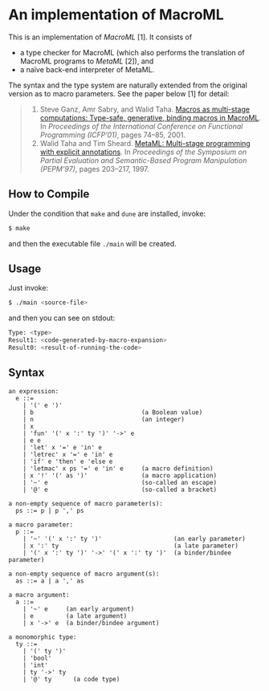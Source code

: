 # An implementation of MacroML

This is an implementation of *MacroML* \[1\]. It consists of

* a type checker for MacroML (which also performs the translation of MacroML programs to *MetaML* \[2\]), and
* a naïve back-end interpreter of MetaML.

The syntax and the type system are naturally extended from the original version as to macro parameters. See the paper below \[1\] for detail:

> 1. Steve Ganz, Amr Sabry, and Walid Taha. [Macros as multi-stage computations: Type-safe, generative, binding macros in MacroML](https://dl.acm.org/citation.cfm?id=507646). In _Proceedings of the International Conference on Functional Programming (ICFP’01)_, pages 74–85, 2001.
> 2. Walid Taha and Tim Sheard. [MetaML: Multi-stage programming with explicit annotations](https://dl.acm.org/citation.cfm?id=259019). In _Proceedings of the Symposium on Partial Evaluation and Semantic-Based Program Manipulation (PEPM’97)_, pages 203–217, 1997.


## How to Compile

Under the condition that `make` and `dune` are installed, invoke:

~~~sh
$ make
~~~

and then the executable file `./main` will be created.


## Usage

Just invoke:

~~~sh
$ ./main <source-file>
~~~

and then you can see on stdout:

~~~sh
Type: <type>
Result1: <code-generated-by-macro-expansion>
Result0: <result-of-running-the-code>
~~~


## Syntax

~~~
an expression:
  e ::=
    | '(' e ')'
    | b                              (a Boolean value)
    | n                              (an integer)
    | x
    | 'fun' '(' x ':' ty ')' '->' e
    | e e
    | 'let' x '=' e 'in' e
    | 'letrec' x '=' e 'in' e
    | 'if' e 'then' e 'else e
    | 'letmac' x ps '=' e 'in' e     (a macro definition)
    | x '!' '(' as ')'               (a macro application)
    | '~' e                          (so-called an escape)
    | '@' e                          (so-called a bracket)

a non-empty sequence of macro parameter(s):
  ps ::= p | p ',' ps

a macro parameter:
  p ::=
    | '~' '(' x ':' ty ')'                    (an early parameter)
    | x ':' ty                                (a late parameter)
    | '(' x ':' ty ')' '->' '(' x ':' ty ')'  (a binder/bindee parameter)

a non-empty sequence of macro argument(s):
  as ::= a | a ',' as

a macro argument:
  a ::=
    | '~' e     (an early argument)
    | e         (a late argument)
    | x '->' e  (a binder/bindee argument)

a monomorphic type:
  ty ::=
    | '(' ty ')'
    | 'bool'
    | 'int'
    | ty '->' ty
    | '@' ty      (a code type)
~~~
